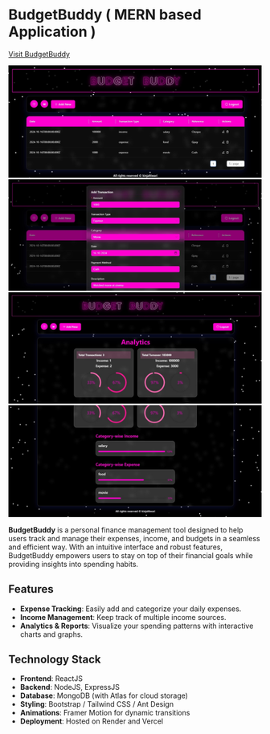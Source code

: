 # BudgetBuddy ( MERN based Application )

[Visit BudgetBuddy](https://yourwebsite.com)

![Home Page](https://github.com/kinjal2250/BudgetBuddy/blob/main/Home%20Page.jpg?raw=true)
![Add Transaction Box](https://github.com/kinjal2250/BudgetBuddy/blob/main/Add%20Transaction%20Box.jpg?raw=true)
![Analytics Box](https://github.com/kinjal2250/BudgetBuddy/blob/main/Analytics%20Page%201.jpg?raw=true)
![Category wise Analytics](https://github.com/kinjal2250/BudgetBuddy/blob/main/Analytics%20Page%202.jpg?raw=true)

**BudgetBuddy** is a personal finance management tool designed to help users track and manage their expenses, income, and budgets in a seamless and efficient way. With an intuitive interface and robust features, BudgetBuddy empowers users to stay on top of their financial goals while providing insights into spending habits.

## Features

- **Expense Tracking**: Easily add and categorize your daily expenses.
- **Income Management**: Keep track of multiple income sources.
- **Analytics & Reports**: Visualize your spending patterns with interactive charts and graphs.

## Technology Stack

- **Frontend**: ReactJS
- **Backend**: NodeJS, ExpressJS
- **Database**: MongoDB (with Atlas for cloud storage)
- **Styling**: Bootstrap / Tailwind CSS / Ant Design
- **Animations**: Framer Motion for dynamic transitions
- **Deployment**: Hosted on Render and Vercel

